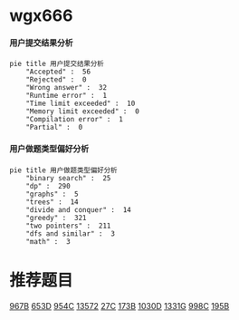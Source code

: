 # wgx666

<!-- tabs:start -->



#### **用户提交结果分析**

```mermaid
pie title 用户提交结果分析
    "Accepted" :  56
    "Rejected" :  0
    "Wrong answer" :  32
    "Runtime error" :  1
    "Time limit exceeded" :  10
    "Memory limit exceeded" :  0
    "Compilation error" :  1
    "Partial" :  0
```

#### **用户做题类型偏好分析**

```mermaid
pie title 用户做题类型偏好分析
    "binary search" :  25
    "dp" :  290
    "graphs" :  5
    "trees" :  14
    "divide and conquer" :  14
    "greedy" :  321
    "two pointers" :  211
    "dfs and similar" :  3
    "math" :  3
```



<!-- tabs:end -->
# 推荐题目
[967B](https://codeforces.com/contest/967/problem/B)
[653D](https://codeforces.com/contest/653/problem/D)
[954C](https://codeforces.com/contest/954/problem/C)
[13572](https://codeforces.com/contest/1357/problem/2)
[27C](https://codeforces.com/contest/27/problem/C)
[173B](https://codeforces.com/contest/173/problem/B)
[1030D](https://codeforces.com/contest/1030/problem/D)
[1331G](https://codeforces.com/contest/1331/problem/G)
[998C](https://codeforces.com/contest/998/problem/C)
[195B](https://codeforces.com/contest/195/problem/B)
